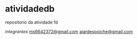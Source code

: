 # atividadedb
repositorio da atividade fd

*integrantes*
ms6642372@gmail.com
aiardespoiche@gmail.com